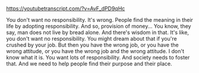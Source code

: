 https://youtubetranscript.com/?v=AvF_dPD9qHc

 You don't want no responsibility. It's wrong. People find the meaning in their life by adopting responsibility. And so, provision of money... You know, they say, man does not live by bread alone. And there's wisdom in that. It's like, you don't want no responsibility. You might dream about that if you're crushed by your job. But then you have the wrong job, or you have the wrong attitude, or you have the wrong job and the wrong attitude. I don't know what it is. You want lots of responsibility. And society needs to foster that. And we need to help people find their purpose and their place.